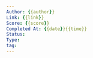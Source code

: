 ```yaml
---
Author: {{author}}
Link: {{link}}
Score: {{score}}
Completed At: {{date}}{{time}}
Status: 
Type: 
tag: 
---
```

